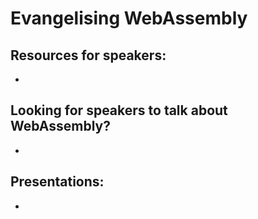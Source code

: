 Evangelising WebAssembly
========================

Resources for speakers:
-----------------------
* 

Looking for speakers to talk about WebAssembly?
-----------------------
* 

Presentations:
-------------
* 
